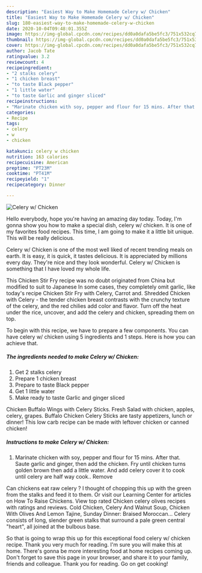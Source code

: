 ```yaml
---
description: "Easiest Way to Make Homemade Celery w/ Chicken"
title: "Easiest Way to Make Homemade Celery w/ Chicken"
slug: 180-easiest-way-to-make-homemade-celery-w-chicken
date: 2020-10-04T09:48:01.355Z
image: https://img-global.cpcdn.com/recipes/dd0a0dafa5be5fc3/751x532cq70/celery-w-chicken-recipe-main-photo.jpg
thumbnail: https://img-global.cpcdn.com/recipes/dd0a0dafa5be5fc3/751x532cq70/celery-w-chicken-recipe-main-photo.jpg
cover: https://img-global.cpcdn.com/recipes/dd0a0dafa5be5fc3/751x532cq70/celery-w-chicken-recipe-main-photo.jpg
author: Jacob Tate
ratingvalue: 3.2
reviewcount: 4
recipeingredient:
- "2 stalks celery"
- "1 chicken breast"
- "to taste Black pepper"
- "1 little water"
- "to taste Garlic and ginger sliced"
recipeinstructions:
- "Marinate chicken with soy, pepper and flour for 15 mins. After that. Saute garlic and ginger, then add the chicken. Fry until chicken turns golden brown then add a little water. And add celery cover it to cook until celery are half way cook.. Remove"
categories:
- Recipe
tags:
- celery
- w
- chicken

katakunci: celery w chicken 
nutrition: 163 calories
recipecuisine: American
preptime: "PT23M"
cooktime: "PT41M"
recipeyield: "1"
recipecategory: Dinner

---
```



![Celery w/ Chicken](https://img-global.cpcdn.com/recipes/dd0a0dafa5be5fc3/751x532cq70/celery-w-chicken-recipe-main-photo.jpg)

Hello everybody, hope you're having an amazing day today. Today, I'm gonna show you how to make a special dish, celery w/ chicken. It is one of my favorites food recipes. This time, I am going to make it a little bit unique. This will be really delicious.

Celery w/ Chicken is one of the most well liked of recent trending meals on earth. It is easy, it is quick, it tastes delicious. It is appreciated by millions every day. They're nice and they look wonderful. Celery w/ Chicken is something that I have loved my whole life.

This Chicken Stir Fry recipe was no doubt originated from China but modified to suit to Japanese In some cases, they completely omit garlic, like today&#39;s recipe Chicken Stir Fry with Celery, Carrot and. Shredded Chicken with Celery - the tender chicken breast contrasts with the crunchy texture of the celery, and the red chilies add color and flavor. Turn off the heat under the rice, uncover, and add the celery and chicken, spreading them on top.


To begin with this recipe, we have to prepare a few components. You can have celery w/ chicken using 5 ingredients and 1 steps. Here is how you can achieve that.

<!--inarticleads1-->

##### The ingredients needed to make Celery w/ Chicken:

1. Get 2 stalks celery
1. Prepare 1 chicken breast
1. Prepare to taste Black pepper
1. Get 1 little water
1. Make ready to taste Garlic and ginger sliced


Chicken Buffalo Wings with Celery Sticks. Fresh Salad with chicken, apples, celery, grapes. Buffalo Chicken Celery Sticks are tasty appetizers, lunch or dinner! This low carb recipe can be made with leftover chicken or canned chicken! 

<!--inarticleads2-->

##### Instructions to make Celery w/ Chicken:

1. Marinate chicken with soy, pepper and flour for 15 mins. After that. Saute garlic and ginger, then add the chicken. Fry until chicken turns golden brown then add a little water. And add celery cover it to cook until celery are half way cook.. Remove


Can chickens eat raw celery ? I thought of chopping this up with the green from the stalks and feed it to them. Or visit our Learning Center for articles on How To Raise Chickens. View top rated Chicken celery olives recipes with ratings and reviews. Cold Chicken, Celery And Walnut Soup, Chicken With Olives And Lemon Tajine, Sunday Dinner: Braised Moroccan… Celery consists of long, slender green stalks that surround a pale green central &#34;heart&#34;, all joined at the bulbous base. 

So that is going to wrap this up for this exceptional food celery w/ chicken recipe. Thank you very much for reading. I'm sure you will make this at home. There's gonna be more interesting food at home recipes coming up. Don't forget to save this page in your browser, and share it to your family, friends and colleague. Thank you for reading. Go on get cooking!
